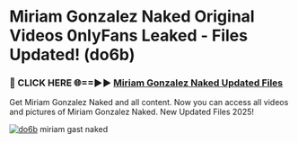 # Miriam Gonzalez Naked Original Videos 0nlyFans Leaked - Files Updated! (do6b)

<h3>🔴 CLICK HERE 🌐==►► <a href="https://tinyurl.com/up5wt9bj" rel="nofollow">Miriam Gonzalez Naked Updated Files</a></h3>

Get Miriam Gonzalez Naked and all content. Now you can access all videos and pictures of Miriam Gonzalez Naked. New Updated Files 2025!

[![do6b](https://i.imgur.com/ABiUzMV.gif)](https://tinyurl.com/up5wt9bj)
miriam gast naked